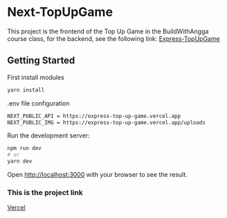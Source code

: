 # Next-TopUpGame

This project is the frontend of the Top Up Game in the BuildWithAngga course class, for the backend, see the following link:
[Express-TopUpGame](https://github.com/DimasNuryadin/Express-TopUpGame)

## Getting Started

First install modules
```bash
yarn install
```

.env file configuration
```bash
NEXT_PUBLIC_API = https://express-top-up-game.vercel.app
NEXT_PUBLIC_IMG = https://express-top-up-game.vercel.app/uploads
```

Run the development server:
```bash
npm run dev
# or
yarn dev
```

Open [http://localhost:3000](http://localhost:3000) with your browser to see the result.

### This is the project link
[Vercel](https://express-top-up-game.vercel.app)